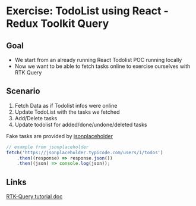 # Exercise: TodoList using React - Redux Toolkit Query

## Goal

- We start from an already running React Todolist POC running locally
- Now we want to be able to fetch tasks online to exercise ourselves with RTK Query

## Scenario
1. Fetch Data as if Todolist infos were online
2. Update TodoList with the tasks we fetched
3. Add/Delete tasks 
4. Update todolist for added/done/undone/deleted tasks

Fake tasks are provided by [jsonplaceholder](https://jsonplaceholder.typicode.com)

```javascript
// example from jsonplaceholder 
fetch('https://jsonplaceholder.typicode.com/users/1/todos')
    .then((response) => response.json())
    .then((json) => console.log(json));
```

## Links

[RTK-Query tutorial doc](https://redux-toolkit.js.org/tutorials/rtk-query)
